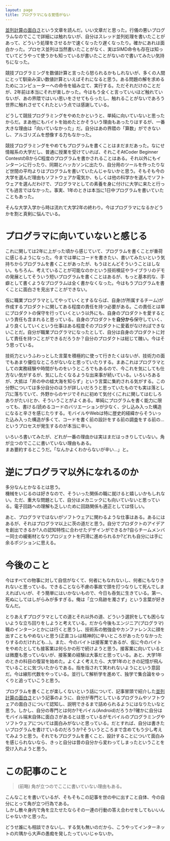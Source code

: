 ```yaml
---
layout: page
title: プログラマになる覚悟がない
---
```


[並列計算の面白さ](https://sizu.me/kaityo256/posts/st4nt6xk6r81)という文章を読んだ。いい文章だと思った。行儀の悪いプログラムなのでここで詳細には触れないが、自分はスレッド並列処理を書いたことがあって、どういう処理をさせるかで速くなったり遅くなったり。確かにあれは面白かった。プロセス並列は当然書いたことがなく、実はSIMD命令も存在は知っていてどうやって使うかも知っているが書いたことがないので書いてみたい気持ちになった。

競技プログラミングを数値計算と言ったら怒られるかもしれないが、多くの人間にとって馴染み深い数値計算といえばそれになると思う。ある問題の解を求めるためにコンピューターへの命令を組み立て、実行する。ただそれだけのことだが、2年前は本当にそれが楽しかった。今はもう全くと言っていいほど触れていないが、あの界隈ではいい思いをさせてもらったし、触れることがないであろう世界に触れさせてくれたという点では感謝している。

どうして競技プログラミングをやめたかというと、単純に向いていないと思ったからだ。まあ他にもバイトを始めたとかそういう理由もあったりはするが、一番大きな理由は「向いていなかった」だ。自分はあの界隈の「算数」ができないし、アルゴリズムを想像する力もなかった。

競技プログラミングをやめてもプログラムを書くことはまだまだあった。なにせ情報系の大学だし、普通に授業を受けていれば、それこそAtCoder Beginner ContestのBからC程度のプログラムを書かされることはある。それ以外にもインターンに行ったり、同期とハッカソンに出たり、自分用のツールを作ったりなど世間の平均よりはプログラムを書いていたんじゃないかと思う。そもそも今の大学を選んだ理由もソフトウェアか電気か、もしくは他の科学かを選んでソフトウェアを選んだわけで、プログラマとしての素養を身に付けに大学に来たと行っても過言ではなかった。事実、1年のときは本当に1日中プログラムを書いていたこともあった。

そんな大学入学から時は流れて大学2年の終わり。今はプログラマになるかどうかを割と真剣に悩んでいる。

# プログラマに向いていないと感じる

これに関しては2年に上がった頃から感じていて、プログラムを書くことが重荷に感じるようになった。今までは単にコードを書きたい、書いてみたいという気持ちからプログラムを書くことがあったが、もうほとんどそういうことはしない。もちろん、考えていることが可能なのかという技術検証やライブラリのデモの発展としてそういう短いプログラムを書くことはあるが、もっと基本的な、手癖として書くようなプログラムは全く書かなくなった。今はもうプログラムを書くことに面白さを見出すことができない。

仮に職業プログラマとしてやっていくとするならば、自身(が所属するチーム)が作成するプロダクトに関してある程度の責任を持つ必要がある。この責任とは単にプロダクトの保守を行っていくという以外にも、自身のプロダクトを愛するという責任も含まれると思っている。自身のプロダクトを**自分から**保守していく、より良くしていくという仕事はある程度そのプロダクトに愛着がなければできないことだ。自分が職業プログラマになったとして、自分は自身のプロダクトに対して責任を持つことができるだろうか？自分のプロダクトは総じて醜い。今はそう思っている。

技術力というふわっとした言葉を積極的に使って行きたくはないが、技術力の面でもあまり優位なところがないなと思っていたりする。まあこれはプログラマとしての実務経験や時間がものをいうところでもあるので、今これを気にしても仕方ない気がするが、気にしたくなるような出来事が続いている。いろいろあるが、大抵は「井の中の蛙大海を知らず」という言葉に集約される気がする。この分野については多分自分のほうが詳しいだろうと思っていたものでも実は落とし穴に落ちていて、外野からのヤジでそれに初めて気付く(これに関してはむしろありがたい)とか、そういうことがよくある。単純にプログラムを書く能力に限っても、書ける/読めるコードのバリエーションが少なく、少し込み入った構造になると辛さを感じたりする。モバイルやWebは特に歴史的経緯からそういった込み入った構造が多くて、コードを書く前の設計をする前の調査をする前の…というプロセスが発生するのが本当に辛い。

いろいろ書いてみたが、どれが一番の理由かは実はまだはっきりしていない。角が立つのでここに書いていない理由もある。  
まあ要約するとこうだ。「なんかよくわからないが辛い…」と。

# 逆にプログラマ以外になれるのか

多分なんとかなるとは思う。  
機械をいじるのは好きなので、そういった関係の職に就けると嬉しいかもしれない。ただ、重大な問題として、自分はメカニックにも向いていないと思っている。電子回路への理解も乏しいために回路関係も適正としては怪しい。

あと、プログラマではないがソフトウェアに関わるような仕事はある。あるにはあるが、それはプログラマ以上に茨の道だと思う。自分でプロダクトのアイデアを創出できるか?人の認知特性に合わせたデザインができるか?自らチームメンバー同士の緩衝材となりプロジェクトを円滑に進められるか?どれも自分には手に余るポジションに思える。

# 今後のこと

今はすべての物事に対して自信がなくて、何者にもなれないし、何者にもなりきれないと思っている。できることなら不慮の事故で頭を打つなりして死んでしまえればいいが、そう簡単にはいかないもので、今日も呑気に生きている。第一、死ぬにしてはしがらみが多すぎる。俺は「立つ鳥跡を濁さず」という言葉が好きなんだ。

とりあえずプログラマとしての道とそれ以外の道、どういう選択をしても困らないような立ち回りをしようと考えている。だから今後もエンジニア(プログラマ)職のインターンとかには行くと思うし、技術系の勉強会やカンファレンスに顔を出すこともやめないと思う(正直コレは精神的に辛いところがあったりなかったりするのだけれども…)。また、今のバイトは接客業であるが、仮に今のバイトをやめたとしても接客業は何らかの形で続けようと思う。接客業に向いているとは微塵も思っていないが、接客業の経験は大事だと思っている。あと、大学1年のときの科目の復習を始めた。よくよく考えたら、大学1年のときの記憶が飛んでいることに気づいたからである。指を指されて笑われないようにという意図だ。今は線形代数をやっている。並行して解析学を進めて、独学で集合論をゆっくりと追っていこうと思う。

プログラムを書くことが楽しくないという話について、記事冒頭で紹介した[並列計算の面白さ](https://sizu.me/kaityo256/posts/st4nt6xk6r81)という記事のように、自分が専門としているプログラムやソフトウェアの面白さについて認知し、説明できるまで詰められるようにはなりたいなと思う。しかし、自分の専門とは何か?モバイル(Android)だろうか?確かに自分はモバイル端末自体に面白さがあるとは思っているがモバイルのプログラミングやソフトウェアについては面白みがないと思っている。だとすれば、自分は書きたいプログラムを書けているのだろうか?そういうところまで含めてもう少し考えてみようと思う。それでもプログラムを書くこと、設計することについて面白みを感じられないなら、きっと自分は昔の自分から変わってしまったということを受け入れようと思う。

# この記事のこと

> (前略) 角が立つのでここに書いていない理由もある。  

こんなことを書いているが、そもそもこの記事を世の中に出すこと自体、今の自分にとって角が立つ行為である。  
しかし散々身内で角を立たせたならその一連の行動の答え合わせをしてもいいんじゃないかと思った。

どうせ誰にも相談できないし、する気も無いのだから、こうやってインターネットの片隅から大声の愚痴を発したっていいじゃないか。